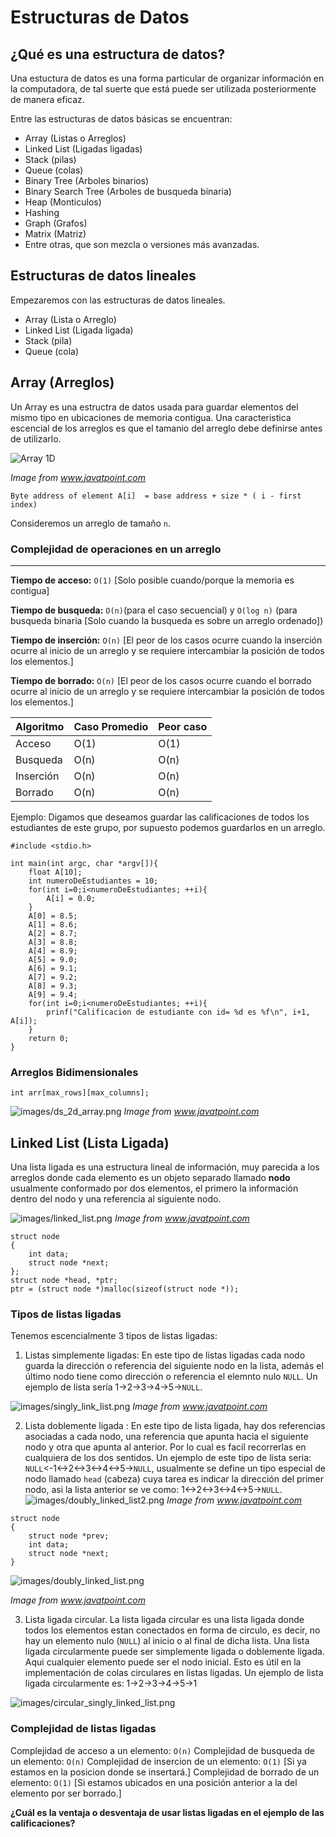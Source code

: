# Estructuras de Datos
## ¿Qu&eacute; es una estructura de datos?
Una estuctura de datos es una forma particular de organizar informaci&oacute;n en la computadora, de tal suerte que est&aacute; puede ser utilizada posteriormente de manera eficaz.

Entre las estructuras de datos b&aacute;sicas se encuentran:
- Array (Listas o Arreglos)
- Linked List (Ligadas ligadas)
- Stack (pilas)
- Queue (colas)
- Binary Tree (Arboles binarios)
- Binary Search Tree (Arboles de busqueda binaria) 
- Heap (Monticulos)
- Hashing 
- Graph (Grafos)
- Matrix (Matriz)
- Entre otras, que son mezcla o versiones m&aacute;s avanzadas.

## Estructuras de datos lineales
Empezaremos con las estructuras de datos lineales.

- Array (Lista o Arreglo)
- Linked List (Ligada ligada)
- Stack (pila)
- Queue (cola)

## Array (Arreglos)

Un Array es una estructra de datos usada para guardar elementos del mismo tipo en ubicaciones de memoria contigua. Una caracteristica escencial de los arreglos es que el tamanio del arreglo debe definirse antes de utilizarlo.

![Array 1D](images/ds_1d_array.png)

*Image from www.javatpoint.com*

```
Byte address of element A[i]  = base address + size * ( i - first index)   
```

Consideremos un arreglo de tama&ntilde;o `n`.

### Complejidad de operaciones en un arreglo
---
**Tiempo de acceso:** `O(1)` [Solo posible cuando/porque la memoria es contigua]

**Tiempo de busqueda:**  `O(n)`(para el caso secuencial) y `O(log n)` (para busqueda binaria [Solo cuando la busqueda es sobre un arreglo ordenado])

**Tiempo de inserci&oacute;n:** `O(n)` [El peor de los casos ocurre cuando la inserci&oacute;n ocurre al inicio de un arreglo y se requiere intercambiar la posici&oacute;n de todos los elementos.]

**Tiempo de borrado:** `O(n)` [El peor de los casos ocurre cuando el borrado ocurre al inicio de un arreglo y se requiere intercambiar la posici&oacute;n de todos los elementos.]

| Algoritmo     | Caso Promedio | Peor caso |
| ------------- |---------------| ----------|
| Acceso        | O(1)          | O(1)      |
| Busqueda      | O(n)          | O(n)      |
| Inserción     | O(n)          | O(n)      |
| Borrado       | O(n)          | O(n)      |

Ejemplo: Digamos que deseamos guardar las calificaciones de todos los estudiantes de este grupo, por supuesto podemos guardarlos en un arreglo. 

```
#include <stdio.h>

int main(int argc, char *argv[]){
    float A[10];
    int numeroDeEstudiantes = 10;
    for(int i=0;i<numeroDeEstudiantes; ++i){
        A[i] = 0.0;
    }
    A[0] = 8.5;
    A[1] = 8.6;
    A[2] = 8.7;
    A[3] = 8.8;
    A[4] = 8.9;
    A[5] = 9.0;
    A[6] = 9.1;
    A[7] = 9.2;
    A[8] = 9.3;
    A[9] = 9.4;
    for(int i=0;i<numeroDeEstudiantes; ++i){
        prinf("Calificacion de estudiante con id= %d es %f\n", i+1, A[i]);
    }
    return 0;
}
```
### Arreglos Bidimensionales
```
int arr[max_rows][max_columns];
```

![images/ds_2d_array.png](images/ds_2d_array.png)
*Image from www.javatpoint.com*


## Linked List (Lista Ligada)
 Una lista ligada es una estructura lineal de informaci&oacute;n, muy parecida a los arreglos donde cada elemento es un objeto separado llamado **nodo** usualmente conformado por dos elementos, el primero la informaci&oacute;n dentro del nodo y una referencia al siguiente nodo.

![images/linked_list.png](images/linked_list.png)
*Image from www.javatpoint.com*

```
struct node
{  
    int data;
    struct node *next;
};  
struct node *head, *ptr;
ptr = (struct node *)malloc(sizeof(struct node *));  
```

### Tipos de listas ligadas
Tenemos escencialmente 3 tipos de listas ligadas:

1. Listas simplemente ligadas:  En este tipo de listas ligadas cada nodo guarda la direcci&oacute;n o referencia del siguiente nodo en la lista, adem&aacute;s el &uacute;ltimo nodo tiene como direcci&oacute;n o referencia el elemnto nulo `NULL`. Un ejemplo de lista ser&iacute;a 1->2->3->4->5->`NULL`.

![images/singly_link_list.png](images/singly_link_list.png)
*Image from www.javatpoint.com*

2. Lista doblemente ligada : En este tipo de lista ligada, hay dos referencias asociadas a cada nodo, una referencia que apunta hacia el siguiente nodo y otra que apunta al anterior. Por lo cual es facil recorrerlas en cualquiera de los dos sentidos. Un ejemplo de este tipo de lista seria:  `NULL`<-1<->2<->3<->4<->5->`NULL`, usualmente se define un tipo especial de nodo llamado `head` (cabeza) cuya tarea es indicar la direcci&oacute;n del primer nodo, asi la lista anterior se ve como: 1<->2<->3<->4<->5->`NULL`.
![images/doubly_linked_list2.png](images/doubly_linked_list2.png)
*Image from www.javatpoint.com*

```
struct node   
{  
    struct node *prev;   
    int data;  
    struct node *next;   
}  
```
![images/doubly_linked_list.png](images/doubly_linked_list.png)

*Image from www.javatpoint.com*

3. Lista ligada circular. La lista ligada circular es una lista ligada donde todos los elementos estan conectados en forma de circulo, es decir, no hay un elemento nulo (`NULL`) al inicio o al final de dicha lista. Una lista ligada circularmente puede ser simplemente ligada o doblemente ligada. Aqui cualquier elemento puede ser el nodo inicial. Esto es &uacute;til en la implementaci&oacute;n de colas circulares en listas ligadas. Un ejemplo de lista ligada circularmente es: 1->2->3->4->5->1

![images/circular_singly_linked_list.png](images/circular_singly_linked_list.png)

### Complejidad de listas ligadas

Complejidad de acceso a un elemento: `O(n)`
Complejidad de busqueda de un elemento: `O(n)`
Complejidad de insercion de un elemento: `O(1)` [Si ya estamos en la posicion donde se insertar&aacute;.]
Complejidad de borrado de un elemento: `O(1)` [Si estamos ubicados en una posici&oacute;n anterior a la del elemento por ser borrado.]

**¿Cu&aacute;l es la ventaja o desventaja de usar listas ligadas en el ejemplo de las calificaciones?**
